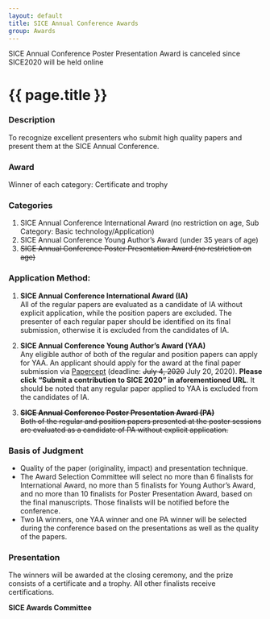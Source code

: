 ```yaml
---
layout: default
title: SICE Annual Conference Awards
group: Awards
---
```


<div class="alert alert-warning" role="alert">
    SICE Annual Conference Poster Presentation Award is canceled since SICE2020 will be held online
</div>

# {{ page.title }}

### Description
To recognize excellent presenters who submit high quality papers and present them at the SICE Annual Conference.

### Award
Winner of each category: Certificate and trophy

### Categories

1. SICE Annual Conference International Award (no restriction on age, Sub Category: Basic technology/Application)
2. SICE Annual Conference Young Author’s Award (under 35 years of age)
3. <del>SICE Annual Conference Poster Presentation Award (no restriction on age)</del>

### Application Method:

1. **SICE Annual Conference International Award (IA)** <br>
All of the regular papers are evaluated as a candidate of IA without explicit application, while the position papers are excluded.
The presenter of each regular paper should be identified on its final submission, otherwise it is excluded from the candidates of IA.

2. **SICE Annual Conference Young Author’s Award (YAA)** <br>
Any eligible author of both of the regular and position papers can apply for YAA.
An applicant should apply for the award at the final paper submission via [Papercept](https://controls.papercept.net/conferences/scripts/start.pl#SICE20) (deadline: <del>July 4, 2020</del> July 20, 2020).
**Please click “Submit a contribution to SICE 2020” in aforementioned URL**.
It should be noted that any regular paper applied to YAA is excluded from the candidates of IA.

3. <del>**SICE Annual Conference Poster Presentation Award (PA)** </del><br>
<del>Both of the regular and position papers presented at the poster sessions are evaluated as a candidate of PA without explicit application.</del> 

### Basis of Judgment

- Quality of the paper (originality, impact) and presentation technique.
- The Award Selection Committee will select no more than 6 finalists for International Award, no more than 5 finalists for Young Author’s Award, and no more than 10 finalists for Poster Presentation Award, based on the final manuscripts. Those finalists will be notified before the conference.
- Two IA winners, one YAA winner and one PA winner will be selected during the conference based on the presentations as well as the quality of the papers.

### Presentation

The winners will be awarded at the closing ceremony, and the prize consists of a certificate and a trophy.
All other finalists receive certifications.

**SICE Awards Committee**